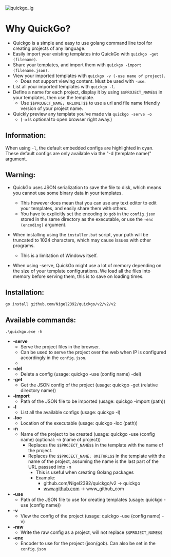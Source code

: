 ![quickgo_lg](https://user-images.githubusercontent.com/91429854/199236826-44aa8877-8c81-4031-b2c0-4f26340c05ed.png)

# Why QuickGo?
- Quickgo is a simple and easy to use golang command line tool for creating projects of any language.
- Easily import your existing templates into QuickGo with `quickgo -get (filename)`.
- Share your templates, and import them with `quickgo -import (filename.json)`.
- View your imported templates with `quickgo -v (-use name of project)`.
  - Does not support viewing content. Must be used with `-use`.
- List all your imported templates with `quickgo -l`.
- Define a name for each project, display it by using `$$PROJECT_NAME$$` in your templates, then use the template.
  - Use `$$PROJECT_NAME; URLOMIT$$` to use a url and file name friendly version of your project name.
- Quickly preview any template you've made via `quickgo -serve -o` 
  - (`-o` Is optional to open browser right away.)

## Information:
When using `-l`, the default embedded configs are highlighted in cyan. 
These default configs are only available via the "-d (template name)" argument.

## Warning:
* QuickGo uses JSON serialization to save the file to disk, which means you cannot use some binary data in your templates. 
  * This however does mean that you can use any text editor to edit your templates, and easily share them with others.
  * You have to explicitly set the encoding to `gob` in the `config.json` stored in the same directory as the executable, or use the `-enc (encoding)` argument.

* When installing using the `installer.bat` script, your path will be truncated to 1024 characters, which may cause issues with other programs.
  * This is a limitation of Windows itself.

* When using -serve, QuickGo might use a lot of memory depending on the size of your template configurations. 
  We load all the files into memory before serving them, this is to save on loading times.

## Installation:
```
go install github.com/Nigel2392/quickgo/v2/v2/v2
```

## Available commands:
```
.\quickgo.exe -h
```
- **-serve**
  - Serve the project files in the browser.
  - Can be used to serve the project over the web when IP is configured accordingly in the `config.json`.
  - 
- **-del**
  - Delete a config (usage: quickgo -use (config name) -del)
- **-get**
  - Get the JSON config of the project (usage: quickgo -get (relative directory name))
- **-import**
  - Path of the JSON file to be imported (usage: quickgo -import (path))
- **-l**    
  - List all the available configs (usage: quickgo -l)
- **-loc**
  - Location of the executable (usage: quickgo -loc (path))
- **-n**
  - Name of the project to be created (usage: quickgo -use (config name) (optional: -n (name of project))
    - Replaces the `$$PROJECT_NAME$$` in the template with the name of the project.
    - Replaces the `$$PROJECT_NAME; OMITURL$$` in the template with the name of the project, assuming the name is the last part of the URL passsed into -n
      - This is useful when creating Golang packages
      - Example: 
        - github.com/Nigel2392/quickgo/v2 -> quickgo
        - www.github.com -> www_github_com
- **-use**
  - Path of the JSON file to use for creating templates (usage: quickgo -use (config name))
- **-v**
  - View the config of the project (usage: quickgo -use (config name) -v)
- **-raw**
  - Write the raw config as a project, will not replace `$$PROJECT_NAME$$`
- **-enc**
  - Encoder to use for the project (json/gob). Can also be set in the `config.json`
